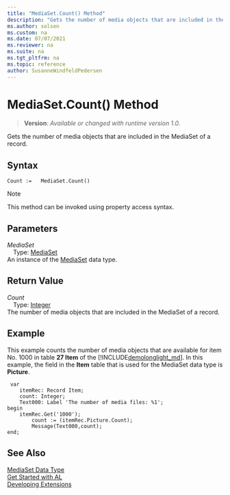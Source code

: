 ```yaml
---
title: "MediaSet.Count() Method"
description: "Gets the number of media objects that are included in the MediaSet of a record."
ms.author: solsen
ms.custom: na
ms.date: 07/07/2021
ms.reviewer: na
ms.suite: na
ms.tgt_pltfrm: na
ms.topic: reference
author: SusanneWindfeldPedersen
---
```

[//]: # (START>DO_NOT_EDIT)
[//]: # (IMPORTANT:Do not edit any of the content between here and the END>DO_NOT_EDIT.)
[//]: # (Any modifications should be made in the .xml files in the ModernDev repo.)
# MediaSet.Count() Method
> **Version**: _Available or changed with runtime version 1.0._

Gets the number of media objects that are included in the MediaSet of a record.


## Syntax
```AL
Count :=   MediaSet.Count()
```
> [!NOTE]
> This method can be invoked using property access syntax.

## Parameters
*MediaSet*  
&emsp;Type: [MediaSet](mediaset-data-type.md)  
An instance of the [MediaSet](mediaset-data-type.md) data type.  

## Return Value
*Count*  
&emsp;Type: [Integer](../integer/integer-data-type.md)  
The number of media objects that are included in the MediaSet of a record.


[//]: # (IMPORTANT: END>DO_NOT_EDIT)

## Example  
 This example counts the number of media objects that are available for item No. 1000 in table **27 Item** of the [!INCLUDE[demolonglight_md](../../includes/demolonglight_md.md)]. In this example, the field in the **Item** table that is used for the MediaSet data type is **Picture**.  

```al
 var
    itemRec: Record Item;
    count: Integer;
    Text000: Label 'The number of media files: %1';
begin
    itemRec.Get('1000');  
        count := (itemRec.Picture.Count);  
        Message(Text000,count);  
end;
```  

## See Also
[MediaSet Data Type](mediaset-data-type.md)  
[Get Started with AL](../../devenv-get-started.md)  
[Developing Extensions](../../devenv-dev-overview.md)